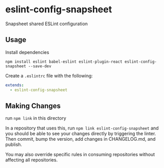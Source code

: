 # eslint-config-snapsheet

Snapsheet shared ESLint configuration

## Usage
Install dependencies

```shell
npm install eslint babel-eslint eslint-plugin-react eslint-config-snapsheet --save-dev
```

Create a `.eslintrc` file with the following:

```yaml
extends:
  - eslint-config-snapsheet
```


## Making Changes
run `npm link` in this directory

In a repository that uses this, run `npm link eslint-config-snapsheet` and you should be able to see your changes directly by triggering the linter. Then commit, bump the version, add changes in CHANGELOG.md, and publish.

You may also override specific rules in consuming repositories without affecting all repositories.
